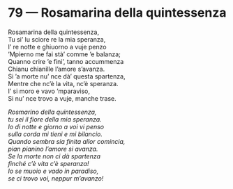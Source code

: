 # 79 — Rosamarina della quintessenza

Rosamarina della quintessenza,  
Tu si’ lu sciore re la mia speranza,  
I’ re notte e ghiuorno a vuje penzo  
’Mpierno me fai stà’ comme ’e balanza;  
Quanno crire ’e fini’, tanno accummenza  
Chianu chianille l’amore s’avanza.  
Si ’a morte nu’ nce dà’ questa spartenza,  
Mentre che nc’è la vita, nc’è speranza.  
I’ si moro e vavo ’mparaviso,  
Si nu’ nce trovo a vuje, manche trase.

_Rosmarino della quintessenza,  
tu sei il fiore della mia speranza.  
Io di notte e giorno a voi vi penso  
sulla corda mi tieni e mi bilancio.  
Quando sembra sia finita allor comincia,  
pian pianino l’amore si avanza.  
Se la morte non ci dà spartenza  
finché c’è vita c’è speranza!  
Io se muoio e vado in paradiso,  
se ci trovo voi, neppur m’avanzo!_

